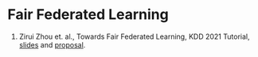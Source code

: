 # Fair Federated Learning
1. Zirui Zhou et. al., Towards Fair Federated Learning, KDD 2021 Tutorial, [slides](https://www.cas.mcmaster.ca/~chul9/Contents/KDD_2021_Tutorial.html) and [proposal](https://dl.acm.org/doi/10.1145/3447548.3470814).